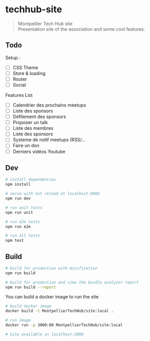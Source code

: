 # techhub-site

> Montpellier Tech Hub site  
Presentation site of the association and some cool features.


## Todo

Setup :
 - [ ] CSS Theme
 - [ ] Store & loading
 - [ ] Router
 - [ ] Social 

Features List
 - [ ] Calendrier des prochains meetups
 - [ ] Liste des sponsors
 - [ ] Défilement des sponsors
 - [ ] Proposer un talk
 - [ ] Liste des membres
 - [ ] Liste des sponsors
 - [ ] Systeme de notif meetups (RSS/...
 - [ ] Faire un don
 - [ ] Derniers vidéos Youtube

## Dev

``` bash
# install dependencies
npm install

# serve with hot reload at localhost:8080
npm run dev

# run unit tests
npm run unit

# run e2e tests
npm run e2e

# run all tests
npm test
```

## Build

``` bash
# build for production with minification
npm run build

# build for production and view the bundle analyzer report
npm run build --report
```

You can build a docker image to run the site
``` bash
# build docker image
docker build -t MontpellierTechHub/site:local .

# run image
docker run -p 3000:80 MontpellierTechHub/site:local

# Site available in localhost:3000
```
